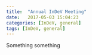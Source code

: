 ```yaml
---
title:  "Annual InDeV Meeting"
date:   2017-05-03 15:04:23
categories: [InDeV, general]
tags: [InDeV, general]
---
```

Something something


